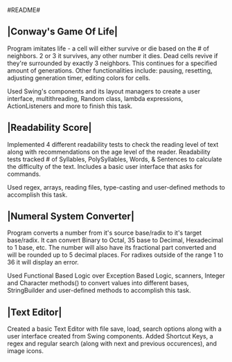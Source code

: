 #README#

|Conway's Game Of Life|
-----------------------
Program imitates life - a cell will either survive or die based on the # of neighbors. 2 or 3 it survives, any
other number it dies. Dead cells revive if they're surrounded by exactly 3 neighbors. This continues for a specified
amount of generations. Other functionalities include: pausing, resetting, adjusting generation timer, editing colors
for cells.

Used Swing's components and its layout managers to create a user interface, multithreading, Random class, lambda
expressions, ActionListeners and more to finish this task.

|Readability Score|
-------------------
Implemented 4 different readability tests to check the reading level of text along with recommendations
on the age level of the reader. Readability tests tracked # of Syllables, PolySyllables, Words, & Sentences 
to calculate the difficulty of the text. Includes a basic user interface that asks for commands.

Used regex, arrays, reading files, type-casting and user-defined methods to accomplish this task.

|Numeral System Converter| 
--------------------------
Program converts a number from it's source base/radix to it's target base/radix. It can convert Binary to
Octal, 35 base to Decimal, Hexadecimal to 1 base, etc. The number will also have its fractional part converted
and will be rounded up to 5 decimal places. For radixes outside of the range 1 to 36 it will display an error.

Used Functional Based Logic over Exception Based Logic, scanners, Integer and Character methods() to convert 
values into different bases, StringBuilder and user-defined methods to accomplish this task.


|Text Editor|
-----------------------
Created a basic Text Editor with file save, load, search options along with a user interface created from Swing 
components. Added Shortcut Keys, a regex and regular search (along with next and previous occurences), and image
icons. 